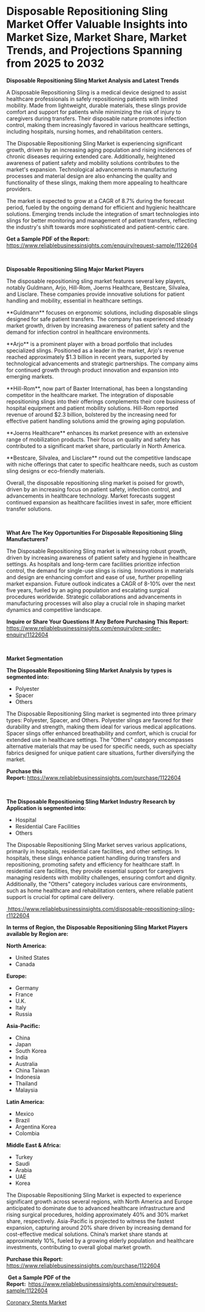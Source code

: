 <p><h1>Disposable Repositioning Sling Market Offer Valuable Insights into Market Size, Market Share, Market Trends, and Projections Spanning from 2025 to 2032</h1></p><p><strong>Disposable Repositioning Sling Market Analysis and Latest Trends</strong></p>
<p><p>A Disposable Repositioning Sling is a medical device designed to assist healthcare professionals in safely repositioning patients with limited mobility. Made from lightweight, durable materials, these slings provide comfort and support for patients while minimizing the risk of injury to caregivers during transfers. Their disposable nature promotes infection control, making them increasingly favored in various healthcare settings, including hospitals, nursing homes, and rehabilitation centers.</p><p>The Disposable Repositioning Sling Market is experiencing significant growth, driven by an increasing aging population and rising incidences of chronic diseases requiring extended care. Additionally, heightened awareness of patient safety and mobility solutions contributes to the market's expansion. Technological advancements in manufacturing processes and material design are also enhancing the quality and functionality of these slings, making them more appealing to healthcare providers.</p><p>The market is expected to grow at a CAGR of 8.7% during the forecast period, fueled by the ongoing demand for efficient and hygienic healthcare solutions. Emerging trends include the integration of smart technologies into slings for better monitoring and management of patient transfers, reflecting the industry's shift towards more sophisticated and patient-centric care.</p></p>
<p><strong>Get a Sample PDF of the Report:&nbsp;</strong> <a href="https://www.reliablebusinessinsights.com/enquiry/request-sample/1122604?utm_campaign=3070&utm_medium=2&utm_source=Github&utm_content=ia&utm_term=04032025&utm_id=disposable-repositioning-sling">https://www.reliablebusinessinsights.com/enquiry/request-sample/1122604</a></p>
<p>&nbsp;</p>
<p><strong>Disposable Repositioning Sling Major Market Players</strong></p>
<p><p>The disposable repositioning sling market features several key players, notably Guldmann, Arjo, Hill-Rom, Joerns Healthcare, Bestcare, Silvalea, and Lisclare. These companies provide innovative solutions for patient handling and mobility, essential in healthcare settings.</p><p>**Guldmann** focuses on ergonomic solutions, including disposable slings designed for safe patient transfers. The company has experienced steady market growth, driven by increasing awareness of patient safety and the demand for infection control in healthcare environments. </p><p>**Arjo** is a prominent player with a broad portfolio that includes specialized slings. Positioned as a leader in the market, Arjo's revenue reached approximately $1.3 billion in recent years, supported by technological advancements and strategic partnerships. The company aims for continued growth through product innovation and expansion into emerging markets.</p><p>**Hill-Rom**, now part of Baxter International, has been a longstanding competitor in the healthcare market. The integration of disposable repositioning slings into their offerings complements their core business of hospital equipment and patient mobility solutions. Hill-Rom reported revenue of around $2.3 billion, bolstered by the increasing need for effective patient handling solutions amid the growing aging population.</p><p>**Joerns Healthcare** enhances its market presence with an extensive range of mobilization products. Their focus on quality and safety has contributed to a significant market share, particularly in North America.</p><p>**Bestcare, Silvalea, and Lisclare** round out the competitive landscape with niche offerings that cater to specific healthcare needs, such as custom sling designs or eco-friendly materials. </p><p>Overall, the disposable repositioning sling market is poised for growth, driven by an increasing focus on patient safety, infection control, and advancements in healthcare technology. Market forecasts suggest continued expansion as healthcare facilities invest in safer, more efficient transfer solutions.</p></p>
<p>&nbsp;</p>
<p><strong>What Are The Key Opportunities For Disposable Repositioning Sling Manufacturers?</strong></p>
<p><p>The Disposable Repositioning Sling market is witnessing robust growth, driven by increasing awareness of patient safety and hygiene in healthcare settings. As hospitals and long-term care facilities prioritize infection control, the demand for single-use slings is rising. Innovations in materials and design are enhancing comfort and ease of use, further propelling market expansion. Future outlook indicates a CAGR of 8-10% over the next five years, fueled by an aging population and escalating surgical procedures worldwide. Strategic collaborations and advancements in manufacturing processes will also play a crucial role in shaping market dynamics and competitive landscape.</p></p>
<p><strong>Inquire or Share Your Questions If Any Before Purchasing This Report:</strong> <a href="https://www.reliablebusinessinsights.com/enquiry/pre-order-enquiry/1122604?utm_campaign=3070&utm_medium=2&utm_source=Github&utm_content=ia&utm_term=04032025&utm_id=disposable-repositioning-sling">https://www.reliablebusinessinsights.com/enquiry/pre-order-enquiry/1122604</a></p>
<p>&nbsp;</p>
<p><strong>Market Segmentation</strong></p>
<p><strong>The Disposable Repositioning Sling Market Analysis by types is segmented into:</strong></p>
<p><ul><li>Polyester</li><li>Spacer</li><li>Others</li></ul></p>
<p><p>The Disposable Repositioning Sling market is segmented into three primary types: Polyester, Spacer, and Others. Polyester slings are favored for their durability and strength, making them ideal for various medical applications. Spacer slings offer enhanced breathability and comfort, which is crucial for extended use in healthcare settings. The "Others" category encompasses alternative materials that may be used for specific needs, such as specialty fabrics designed for unique patient care situations, further diversifying the market.</p></p>
<p><strong>Purchase this Report:&nbsp;</strong><a href="https://www.reliablebusinessinsights.com/purchase/1122604?utm_campaign=3070&utm_medium=2&utm_source=Github&utm_content=ia&utm_term=04032025&utm_id=disposable-repositioning-sling">https://www.reliablebusinessinsights.com/purchase/1122604</a></p>
<p>&nbsp;</p>
<p><strong>The Disposable Repositioning Sling Market Industry Research by Application is segmented into:</strong></p>
<p><ul><li>Hospital</li><li>Residential Care Facilities</li><li>Others</li></ul></p>
<p><p>The Disposable Repositioning Sling Market serves various applications, primarily in hospitals, residential care facilities, and other settings. In hospitals, these slings enhance patient handling during transfers and repositioning, promoting safety and efficiency for healthcare staff. In residential care facilities, they provide essential support for caregivers managing residents with mobility challenges, ensuring comfort and dignity. Additionally, the "Others" category includes various care environments, such as home healthcare and rehabilitation centers, where reliable patient support is crucial for optimal care delivery.</p></p>
<p><a href="https://www.reliablebusinessinsights.com/disposable-repositioning-sling-r1122604?utm_campaign=3070&utm_medium=2&utm_source=Github&utm_content=ia&utm_term=04032025&utm_id=disposable-repositioning-sling">&nbsp;https://www.reliablebusinessinsights.com/disposable-repositioning-sling-r1122604</a></p>
<p><strong>In terms of Region, the Disposable Repositioning Sling Market Players available by Region are:</strong></p>
<p>
    <p> <strong> North America: </strong>
        <ul>
            <li>United States</li>
            <li>Canada</li>
        </ul>
        </p> 
    <p> <strong> Europe: </strong>
        <ul>
            <li>Germany</li>
            <li>France</li>
            <li>U.K.</li>
            <li>Italy</li>
            <li>Russia</li>
        </ul>
        </p> 
    <p> <strong> Asia-Pacific: </strong>
        <ul>
            <li>China</li>
            <li>Japan</li>
            <li>South Korea</li>
            <li>India</li>
            <li>Australia</li>
            <li>China Taiwan</li>
            <li>Indonesia</li>
            <li>Thailand</li>
            <li>Malaysia</li>
        </ul>
        </p> 
    <p> <strong> Latin America: </strong>
        <ul>
            <li>Mexico</li>
            <li>Brazil</li>
            <li>Argentina Korea</li>
            <li>Colombia</li>
        </ul>
        </p> 
    <p> <strong> Middle East & Africa: </strong>
        <ul>
            <li>Turkey</li>
            <li>Saudi</li>
            <li>Arabia</li>
            <li>UAE</li>
            <li>Korea</li>
        </ul>
    </p>
    </p>
<p><p>The Disposable Repositioning Sling Market is expected to experience significant growth across several regions, with North America and Europe anticipated to dominate due to advanced healthcare infrastructure and rising surgical procedures, holding approximately 40% and 30% market share, respectively. Asia-Pacific is projected to witness the fastest expansion, capturing around 20% share driven by increasing demand for cost-effective medical solutions. China’s market share stands at approximately 10%, fueled by a growing elderly population and healthcare investments, contributing to overall global market growth.</p></p>
<p><strong>Purchase this Report: </strong><a href="https://www.reliablebusinessinsights.com/purchase/1122604?utm_campaign=3070&utm_medium=2&utm_source=Github&utm_content=ia&utm_term=04032025&utm_id=disposable-repositioning-sling">https://www.reliablebusinessinsights.com/purchase/1122604</a></p>
<p>&nbsp;<strong>Get a Sample PDF of the Report:&nbsp;&nbsp;</strong><a href="https://www.reliablebusinessinsights.com/enquiry/request-sample/1122604?utm_campaign=3070&utm_medium=2&utm_source=Github&utm_content=ia&utm_term=04032025&utm_id=disposable-repositioning-sling">https://www.reliablebusinessinsights.com/enquiry/request-sample/1122604</a></p>
<p><strong></strong></p>
<p><p><a href="https://github.com/ziwersekos/Market-Research-Report-List-1/blob/main/coronary-stents-market.md?utm_campaign=3070&utm_medium=2&utm_source=Github&utm_content=ia&utm_term=04032025&utm_id=disposable-repositioning-sling">Coronary Stents Market</a></p></p>
